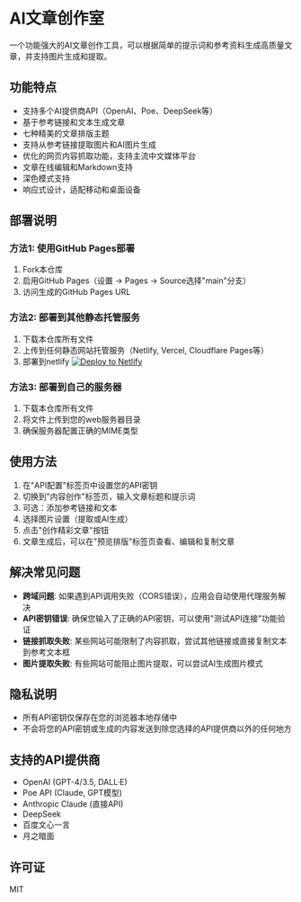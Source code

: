 # AI文章创作室

一个功能强大的AI文章创作工具，可以根据简单的提示词和参考资料生成高质量文章，并支持图片生成和提取。

## 功能特点

- 支持多个AI提供商API（OpenAI、Poe、DeepSeek等）
- 基于参考链接和文本生成文章
- 七种精美的文章排版主题
- 支持从参考链接提取图片和AI图片生成
- 优化的网页内容抓取功能，支持主流中文媒体平台
- 文章在线编辑和Markdown支持
- 深色模式支持
- 响应式设计，适配移动和桌面设备

## 部署说明

### 方法1: 使用GitHub Pages部署

1. Fork本仓库
2. 启用GitHub Pages（设置 -> Pages -> Source选择"main"分支）
3. 访问生成的GitHub Pages URL

### 方法2: 部署到其他静态托管服务

1. 下载本仓库所有文件
2. 上传到任何静态网站托管服务（Netlify, Vercel, Cloudflare Pages等）
3. 部署到netlify [![Deploy to Netlify](https://www.netlify.com/img/deploy/button.svg)](https://app.netlify.com/start/deploy?repository=https://github.com/yannyn3.github.io/AI-/)

### 方法3: 部署到自己的服务器

1. 下载本仓库所有文件
2. 将文件上传到您的web服务器目录
3. 确保服务器配置正确的MIME类型

## 使用方法

1. 在"API配置"标签页中设置您的API密钥
2. 切换到"内容创作"标签页，输入文章标题和提示词
3. 可选：添加参考链接和文本
4. 选择图片设置（提取或AI生成）
5. 点击"创作精彩文章"按钮
6. 文章生成后，可以在"预览排版"标签页查看、编辑和复制文章

## 解决常见问题

- **跨域问题**: 如果遇到API调用失败（CORS错误），应用会自动使用代理服务解决
- **API密钥错误**: 确保您输入了正确的API密钥，可以使用"测试API连接"功能验证
- **链接抓取失败**: 某些网站可能限制了内容抓取，尝试其他链接或直接复制文本到参考文本框
- **图片提取失败**: 有些网站可能阻止图片提取，可以尝试AI生成图片模式

## 隐私说明

- 所有API密钥仅保存在您的浏览器本地存储中
- 不会将您的API密钥或生成的内容发送到除您选择的API提供商以外的任何地方

## 支持的API提供商

- OpenAI (GPT-4/3.5, DALL·E)
- Poe API (Claude, GPT模型)
- Anthropic Claude (直接API)
- DeepSeek
- 百度文心一言
- 月之暗面

## 许可证

MIT
